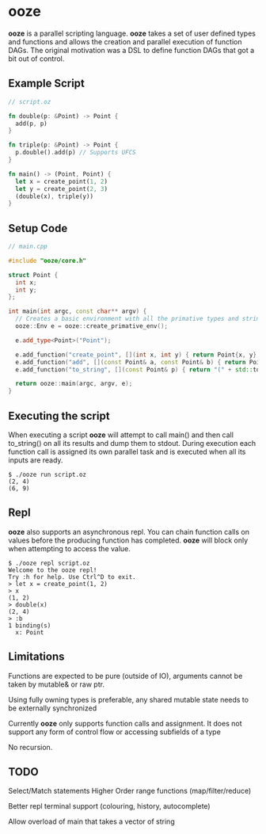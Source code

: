 # ooze
**ooze** is a parallel scripting language. **ooze** takes a set of user defined types and functions and allows the creation and parallel execution of function DAGs. The original motivation was a DSL to define function DAGs that got a bit out of control.


## Example Script
```rust
// script.oz

fn double(p: &Point) -> Point {
  add(p, p)
}

fn triple(p: &Point) -> Point {
  p.double().add(p) // Supports UFCS
}

fn main() -> (Point, Point) {
  let x = create_point(1, 2)
  let y = create_point(2, 3)
  (double(x), triple(y))
}
```

## Setup Code
```cpp
// main.cpp

#include "ooze/core.h"

struct Point {
  int x;
  int y;
};

int main(int argc, const char** argv) {
  // Creates a basic environment with all the primative types and string
  ooze::Env e = ooze::create_primative_env();

  e.add_type<Point>("Point");

  e.add_function("create_point", [](int x, int y) { return Point{x, y}; });
  e.add_function("add", [](const Point& a, const Point& b) { return Point{a.x + b.x, a.y + b.y}; });
  e.add_function("to_string", [](const Point& p) { return "(" + std::to_string(p.x) + ", " + std::to_string(p.y) + ")"; });

  return ooze::main(argc, argv, e);
}
```

## Executing the script

When executing a script **ooze** will attempt to call main() and then call to_string() on all its results and dump them to stdout. During execution each function call is assigned its own parallel task and is executed when all its inputs are ready.

```
$ ./ooze run script.oz
(2, 4)
(6, 9)
```

## Repl

**ooze** also supports an asynchronous repl. You can chain function calls on values before the producing function has completed. **ooze** will block only when attempting to access the value.

```
$ ./ooze repl script.oz
Welcome to the ooze repl!
Try :h for help. Use Ctrl^D to exit.
> let x = create_point(1, 2)
> x
(1, 2)
> double(x)
(2, 4)
> :b
1 binding(s)
  x: Point
```

## Limitations

Functions are expected to be pure (outside of IO), arguments cannot be taken by mutable& or raw ptr.

Using fully owning types is preferable, any shared mutable state needs to be externally synchronized

Currently **ooze** only supports function calls and assignment. It does not support any form of control flow or accessing subfields of a type

No recursion.

## TODO

Select/Match statements
Higher Order range functions (map/filter/reduce)

Better repl terminal support (colouring, history, autocomplete)

Allow overload of main that takes a vector of string
